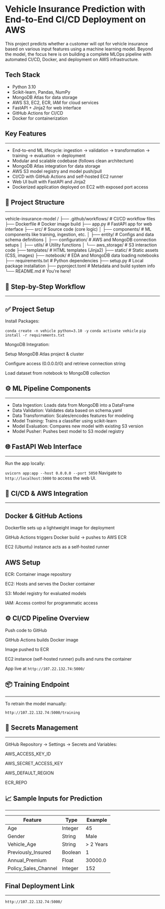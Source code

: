 # Vehicle Insurance Prediction with End-to-End CI/CD Deployment on AWS

This project predicts whether a customer will opt for vehicle insurance based on various input features using a machine learning model. Beyond the model, the focus here is on building a complete MLOps pipeline with automated CI/CD, Docker, and deployment on AWS infrastructure.

## Tech Stack

- Python 3.10
- Scikit-learn, Pandas, NumPy
- MongoDB Atlas for data storage
- AWS S3, EC2, ECR, IAM for cloud services
- FastAPI + Jinja2 for web interface
- GitHub Actions for CI/CD
- Docker for containerization

## Key Features
----------------

- End-to-end ML lifecycle: ingestion → validation → transformation → training → evaluation → deployment
- Modular and scalable codebase (follows clean architecture)
- MongoDB Atlas integration for data storage
- AWS S3 model registry and model push/pull
- CI/CD with GitHub Actions and self-hosted EC2 runner
- Web UI built with FastAPI and Jinja2
- Dockerized application deployed on EC2 with exposed port access

## 📁 Project Structure
-------------------
vehicle-insurance-model /
├── .github/workflows/ # CI/CD workflow files
├── Dockerfile # Docker image build
├── app.py # FastAPI app for web interface
├── src/ # Source code (core logic)
│   ├── components/ # ML components like training, ingestion, etc.
│   ├── entity/ # Configs and data schema definitions
│   ├── configuration/ # AWS and MongoDB connection setups
│   ├── utils/ # Utility functions
│   └── aws_storage/ # S3 interaction code
├── templates/ # HTML templates (Jinja2)
├── static/ # Static assets (CSS, images)
├── notebook/ # EDA and MongoDB data loading notebooks
├── requirements.txt # Python dependencies
├── setup.py # Local package installation
├── pyproject.toml # Metadata and build system info
└── README.md # You're here!

## 🧱 Step-by-Step Workflow
------------------------
## ✅ Project Setup

Install Packages:

`conda create -n vehicle python=3.10 -y`
`conda activate vehicle`
`pip install -r requirements.txt`

MongoDB Integration:

Setup MongoDB Atlas project & cluster

Configure access (0.0.0.0/0) and retrieve connection string

Load dataset from notebook to MongoDB collection

## ⚙️ ML Pipeline Components
------------------------
- Data Ingestion: Loads data from MongoDB into a DataFrame
- Data Validation: Validates data based on schema.yaml
- Data Transformation: Scales/encodes features for modeling
- Model Training: Trains a classifier using scikit-learn
- Model Evaluation: Compares new model with existing S3 version
- Model Pusher: Pushes best model to S3 model registry

## 🌐 FastAPI Web Interface
------------------------
Run the app locally:

`uvicorn app:app --host 0.0.0.0 --port 5050`
Navigate to `http://localhost:5000` to access the web UI.

## 🔄 CI/CD & AWS Integration
------------------------
## Docker & GitHub Actions
Dockerfile sets up a lightweight image for deployment

GitHub Actions triggers Docker build → pushes to AWS ECR

EC2 (Ubuntu) instance acts as a self-hosted runner

## AWS Setup
ECR: Container image repository

EC2: Hosts and serves the Docker container

S3: Model registry for evaluated models

IAM: Access control for programmatic access

## ⚙️ CI/CD Pipeline Overview
Push code to GitHub

GitHub Actions builds Docker image

Image pushed to ECR

EC2 instance (self-hosted runner) pulls and runs the container

App live at `http://107.22.132.74:5000/`

## 📦 Training Endpoint
------------------------
To retrain the model manually:

`http://107.22.132.74:5000/training`

## 🔐 Secrets Management
------------------------
GitHub Repository → Settings → Secrets and Variables:

AWS_ACCESS_KEY_ID

AWS_SECRET_ACCESS_KEY

AWS_DEFAULT_REGION

ECR_REPO

## 📈 Sample Inputs for Prediction
------------------------
| Feature                | Type    | Example       |
|------------------------|---------|---------------|
| Age                    | Integer | 45            |
| Gender                 | String  | Male          |
| Vehicle_Age            | String  | > 2 Years     |
| Previously_Insured     | Boolean | 1             |
| Annual_Premium         | Float   | 30000.0       |
| Policy_Sales_Channel   | Integer | 152           |

## Final Deployment Link
------------------------

`http://107.22.132.74:5000/`

